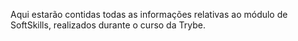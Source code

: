 Aqui estarão contidas todas as informações relativas ao módulo de SoftSkills, realizados durante o curso da Trybe.
